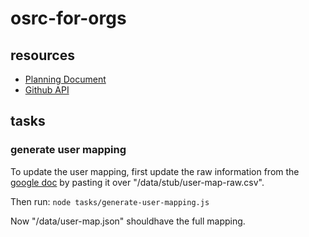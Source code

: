 # osrc-for-orgs

## resources

- [Planning Document](https://docs.google.com/a/groupon.com/document/d/1B5kyv6f597gW-NvOLWdxha24z8CuA7YTTqYRUSFROm8/edit?usp=sharing)
- [Github API](https://developer.github.com/v3)


## tasks

### generate user mapping

To update the user mapping,
first update the raw information
from the
[google doc](https://docs.google.com/a/groupon.com/spreadsheets/d/1eo82T6zl2ObtouyhG6cdBaDcw3bGhHT77x9cUW6HFSY/edit?usp=sharing)
by pasting it over "/data/stub/user-map-raw.csv".

Then run: `node tasks/generate-user-mapping.js`

Now "/data/user-map.json"
shouldhave the full mapping.

